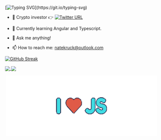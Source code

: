 [![Typing SVG](https://readme-typing-svg.herokuapp.com?color=%231BB624&width=450&lines=Please+help!+I'm+trapped+in+my+computer.)](https://git.io/typing-svg)

<!--
**Nate-Kruck/Nate-Kruck** is a ✨ _special_ ✨ repository because its `README.md` (this file) appears on your GitHub profile.
-->
- 🤑 Crypto investor :point_right: [![Twitter URL](https://img.shields.io/twitter/url/https/twitter.com/CryptoKruck.svg?style=social&label=Follow%20%40CryptoKruck)](https://twitter.com/CryptoKruck)

- 🌱  Currently learning Angular and Typescript.
- 💬  Ask me anything!
- 📫  How to reach me: natekruck@outlook.com

[![GitHub Streak](http://github-readme-streak-stats.herokuapp.com?user=Nate-Kruck&theme=dark&date_format=M%20j%5B%2C%20Y%5D&background=000000&ring=40DD34)](https://git.io/streak-stats)

<a href="https://github.com/Nate-Kruck/github-readme-stats">
  <img align="center" src="https://github-readme-stats.vercel.app/api?username=Nate-Kruck&count_private=true&show_icons=true&theme=vision-friendly-dark" />
</a>

<a href="https://github.com/Nate-Kruck/convoychat">
<img align="center" src="https://github-readme-stats.vercel.app/api/top-langs/?username=Nate-Kruck&layout=compact&theme=vision-friendly-dark" />
</a>

<p align="center">
<img width="500" height="200" src="https://github.com/Nate-Kruck/Nate-Kruck/blob/main/images/ILoveJStransparent.png">
</p>
